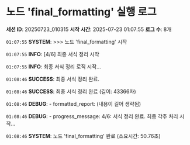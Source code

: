 # 노드 'final_formatting' 실행 로그

**세션 ID**: 20250723_010315
**시작 시간**: 2025-07-23 01:07:55
**로그 수**: 8개

`01:07:55` **SYSTEM**: >>> 노드 'final_formatting' 시작

`01:07:55` **INFO**: [4/6] 최종 서식 정리 시작

`01:07:55` **INFO**: 최종 서식 정리 로직 시작...

`01:08:46` **SUCCESS**: 최종 서식 정리 완료.

`01:08:46` **SUCCESS**: 최종 서식 정리 완료 (길이: 43366자)

`01:08:46` **DEBUG**:   - formatted_report: (내용이 길어 생략됨)

`01:08:46` **DEBUG**:   - progress_message: 4/6: 서식 정리 완료. 최종 각주 처리 시작...

`01:08:46` **SYSTEM**: 노드 'final_formatting' 완료 (소요시간: 50.76초)


